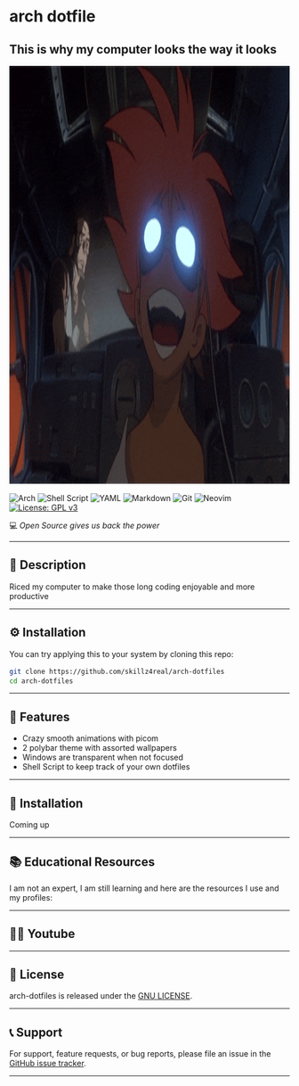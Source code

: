 # arch dotfile

## This is why my computer looks the way it looks

<p align="center">
  <img src="mascot.gif" alt="Mascot" height="750px">
</p>

 ![Arch](https://img.shields.io/badge/Arch%20Linux-1793D1?logo=arch-linux&logoColor=fff&style=for-the-badge) 
 ![Shell Script](https://img.shields.io/badge/shell_script-%23121011.svg?style=for-the-badge&logo=gnu-bash&logoColor=white)
 ![YAML](https://img.shields.io/badge/yaml-%23ffffff.svg?style=for-the-badge&logo=yaml&logoColor=151515)
 ![Markdown](https://img.shields.io/badge/markdown-%23000000.svg?style=for-the-badge&logo=markdown&logoColor=white)
 ![Git](https://img.shields.io/badge/git-%23F05033.svg?style=for-the-badge&logo=git&logoColor=white)
 ![Neovim](https://img.shields.io/badge/NeoVim-%2357A143.svg?&style=for-the-badge&logo=neovim&logoColor=white) 
 [![License: GPL v3](https://img.shields.io/badge/License-GPLv3-blue.svg)](https://www.gnu.org/licenses/gpl-3.0) 

💻 *Open Source gives us back the power*

---

## 📜 Description

Riced my computer to make those long coding enjoyable and more productive

---

## ⚙️ Installation

You can try applying this to your system by cloning this repo:

```bash
git clone https://github.com/skillz4real/arch-dotfiles
cd arch-dotfiles
```
---

## 🌟 Features

- Crazy smooth animations with picom
- 2 polybar theme with assorted wallpapers
- Windows are transparent when not focused
- Shell Script to keep track of your own dotfiles

---

## 📘 Installation

Coming up

---

## 📚 Educational Resources

I am not an expert, I am still learning and here are the resources I use and my profiles:

<!--- [Hack The Box](https://app.hackthebox.com/profile/1776662)-->
<!--- [Try Hack Me](https://tryhackme.com/p/skillz4real)-->
<!--- [Leet Code](https://leetcode.com/skillz4real/)-->

---

## 👨‍💻 Youtube

<!-- Youtube -->

---

## 📄 License

arch-dotfiles is released under the [GNU LICENSE](LICENSE).

---

## 📞 Support

For support, feature requests, or bug reports, please file an issue in the [GitHub issue tracker](https://github.com/skillz4real/arch-dotfiles/issues).

---
